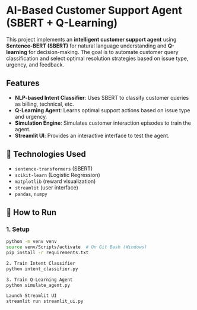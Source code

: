 # AI-Based Customer Support Agent (SBERT + Q-Learning)

This project implements an **intelligent customer support agent** using **Sentence-BERT (SBERT)** for natural language understanding and **Q-learning** for decision-making. The goal is to automate customer query classification and select optimal resolution strategies based on issue type, urgency, and feedback.

## Features

- **NLP-based Intent Classifier**: Uses SBERT to classify customer queries as billing, technical, etc.
- **Q-Learning Agent**: Learns optimal support actions based on issue type and urgency.
- **Simulation Engine**: Simulates customer interaction episodes to train the agent.
- **Streamlit UI**: Provides an interactive interface to test the agent.


## 🧪 Technologies Used

- `sentence-transformers` (SBERT)
- `scikit-learn` (Logistic Regression)
- `matplotlib` (reward visualization)
- `streamlit` (user interface)
- `pandas`, `numpy`


## 🚀 How to Run

### 1. Setup

```bash
python -m venv venv
source venv/Scripts/activate  # On Git Bash (Windows)
pip install -r requirements.txt

2. Train Intent Classifier
python intent_classifier.py

3. Train Q-Learning Agent
python simulate_agent.py

Launch Streamlit UI
streamlit run streamlit_ui.py
